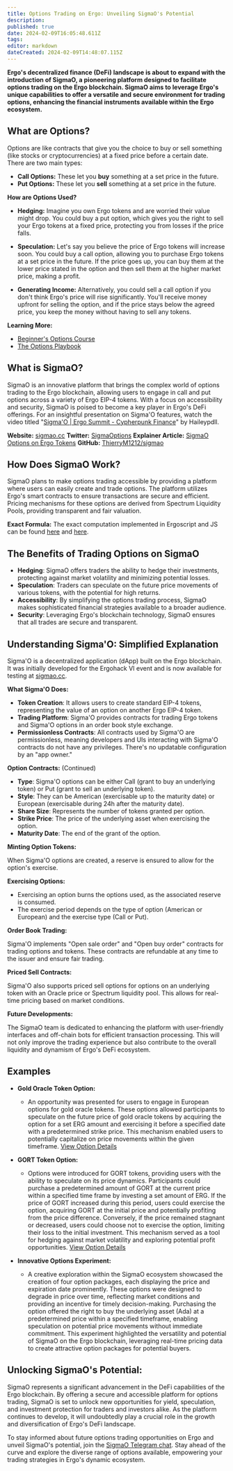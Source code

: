 ```yaml
---
title: Options Trading on Ergo: Unveiling SigmaO's Potential
description: 
published: true
date: 2024-02-09T16:05:48.611Z
tags: 
editor: markdown
dateCreated: 2024-02-09T14:48:07.115Z
---
```


**Ergo's decentralized finance (DeFi) landscape is about to expand with the introduction of SigmaO, a pioneering platform designed to facilitate options trading on the Ergo blockchain. SigmaO aims to leverage Ergo's unique capabilities to offer a versatile and secure environment for trading options, enhancing the financial instruments available within the Ergo ecosystem.**

## **What are Options?**

Options are like contracts that give you the choice to buy or sell something (like stocks or cryptocurrencies) at a fixed price before a certain date. There are two main types:

- **Call Options:** These let you **buy** something at a set price in the future.
- **Put Options:** These let you **sell** something at a set price in the future.

**How are Options Used?**

- **Hedging:** Imagine you own Ergo tokens and are worried their value might drop. You could buy a put option, which gives you the right to sell your Ergo tokens at a fixed price, protecting you from losses if the price falls.
  
- **Speculation:** Let's say you believe the price of Ergo tokens will increase soon. You could buy a call option, allowing you to purchase Ergo tokens at a set price in the future. If the price goes up, you can buy them at the lower price stated in the option and then sell them at the higher market price, making a profit.
  
- **Generating Income:** Alternatively, you could sell a call option if you don't think Ergo's price will rise significantly. You'll receive money upfront for selling the option, and if the price stays below the agreed price, you keep the money without having to sell any tokens.


**Learning More:**

- [Beginner's Options Course](https://learn.tastylive.com/courses/beginner-options-course)
- [The Options Playbook](https://www.optionsplaybook.com/option-strategies/)

## What is SigmaO?

SigmaO is an innovative platform that brings the complex world of options trading to the Ergo blockchain, allowing users to engage in call and put options across a variety of Ergo EIP-4 tokens. With a focus on accessibility and security, SigmaO is poised to become a key player in Ergo's DeFi offerings. For an insightful presentation on Sigma'O features, watch the video titled "[Sigma'O | Ergo Summit - Cypherpunk Finance](https://www.youtube.com/watch?v=a1f0F24Ld9w)" by Haileypdll.

**Website:** [sigmao.cc](https://www.sigmao.cc/)
**Twitter:** [SigmaOptions](https://twitter.com/SigmaOptions)
**Explainer Article:** [SigmaO Options on Ergo Tokens](https://medium.com/@Haileypdll/sigmao-options-on-ergo-tokens-18adaa098416)
**GitHub:** [ThierryM1212/sigmao](https://github.com/ThierryM1212/sigmao)

## How Does SigmaO Work?

SigmaO plans to make options trading accessible by providing a platform where users can easily create and trade options. The platform utilizes Ergo's smart contracts to ensure transactions are secure and efficient. Pricing mechanisms for these options are derived from Spectrum Liquidity Pools, providing transparent and fair valuation.

**Exact Formula:** The exact computation implemented in Ergoscript and JS can be found [here](https://github.com/ThierryM1212/SigmaO/blob/main/front-end/src/utils/utils.js#L98) and [here](https://github.com/ThierryM1212/SigmaO/blob/main/contract/Option_Sell.es#L107).

## The Benefits of Trading Options on SigmaO

- **Hedging**: SigmaO offers traders the ability to hedge their investments, protecting against market volatility and minimizing potential losses.
- **Speculation**: Traders can speculate on the future price movements of various tokens, with the potential for high returns.
- **Accessibility**: By simplifying the options trading process, SigmaO makes sophisticated financial strategies available to a broader audience.
- **Security**: Leveraging Ergo's blockchain technology, SigmaO ensures that all trades are secure and transparent.

## Understanding Sigma'O: Simplified Explanation

Sigma'O is a decentralized application (dApp) built on the Ergo blockchain. It was initially developed for the Ergohack VI event and is now available for testing at [sigmao.cc](https://www.sigmao.cc/).

**What Sigma'O Does:**

- **Token Creation**: It allows users to create standard EIP-4 tokens, representing the value of an option on another Ergo EIP-4 token.
- **Trading Platform**: Sigma'O provides contracts for trading Ergo tokens and Sigma'O options in an order book style exchange.
- **Permissionless Contracts**: All contracts used by Sigma'O are permissionless, meaning developers and UIs interacting with Sigma'O contracts do not have any privileges. There's no updatable configuration by an "app owner."

**Option Contracts:** (Continued)

- **Type**: Sigma'O options can be either Call (grant to buy an underlying token) or Put (grant to sell an underlying token).
- **Style**: They can be American (exercisable up to the maturity date) or European (exercisable during 24h after the maturity date).
- **Share Size**: Represents the number of tokens granted per option.
- **Strike Price**: The price of the underlying asset when exercising the option.
- **Maturity Date**: The end of the grant of the option.

**Minting Option Tokens:**

When Sigma'O options are created, a reserve is ensured to allow for the option's exercise.

**Exercising Options:**

- Exercising an option burns the options used, as the associated reserve is consumed.
- The exercise period depends on the type of option (American or European) and the exercise type (Call or Put).

**Order Book Trading:**

Sigma'O implements "Open sale order" and "Open buy order" contracts for trading options and tokens. These contracts are refundable at any time to the issuer and ensure fair trading.

**Priced Sell Contracts:**

Sigma'O also supports priced sell options for options on an underlying token with an Oracle price or Spectrum liquidity pool. This allows for real-time pricing based on market conditions.

**Future Developments:**

The SigmaO team is dedicated to enhancing the platform with user-friendly interfaces and off-chain bots for efficient transaction processing. This will not only improve the trading experience but also contribute to the overall liquidity and dynamism of Ergo's DeFi ecosystem.
 
## Examples

- **Gold Oracle Token Option:**
  - An opportunity was presented for users to engage in European options for gold oracle tokens. These options allowed participants to speculate on the future price of gold oracle tokens by acquiring the option for a set ERG amount and exercising it before a specified date with a predetermined strike price. This mechanism enabled users to potentially capitalize on price movements within the given timeframe. [View Option Details](https://www.sigmao.cc/)

- **GORT Token Option:**
  - Options were introduced for GORT tokens, providing users with the ability to speculate on its price dynamics. Participants could purchase a predetermined amount of GORT at the current price within a specified time frame by investing a set amount of ERG. If the price of GORT increased during this period, users could exercise the option, acquiring GORT at the initial price and potentially profiting from the price difference. Conversely, if the price remained stagnant or decreased, users could choose not to exercise the option, limiting their loss to the initial investment. This mechanism served as a tool for hedging against market volatility and exploring potential profit opportunities. [View Option Details](https://www.sigmao.cc/option-details/3ebf26d359b339fcbd04de777cc712d1f451afcbd8b5b79d97b5b5ff71aa017f)
  
- **Innovative Options Experiment:**
	- A creative exploration within the SigmaO ecosystem showcased the creation of four option packages, each displaying the price and expiration date prominently. These options were designed to degrade in price over time, reflecting market conditions and providing an incentive for timely decision-making. Purchasing the option offered the right to buy the underlying asset (Ada) at a predetermined price within a specified timeframe, enabling speculation on potential price movements without immediate commitment. This experiment highlighted the versatility and potential of SigmaO on the Ergo blockchain, leveraging real-time pricing data to create attractive option packages for potential buyers.

## **Unlocking SigmaO's Potential:**

SigmaO represents a significant advancement in the DeFi capabilities of the Ergo blockchain. By offering a secure and accessible platform for options trading, SigmaO is set to unlock new opportunities for yield, speculation, and investment protection for traders and investors alike. As the platform continues to develop, it will undoubtedly play a crucial role in the growth and diversification of Ergo's DeFi landscape.

To stay informed about future options trading opportunities on Ergo and unveil SigmaO's potential, join the [SigmaO Telegram chat](https://t.me/SigmaOpts). Stay ahead of the curve and explore the diverse range of options available, empowering your trading strategies in Ergo's dynamic ecosystem.

